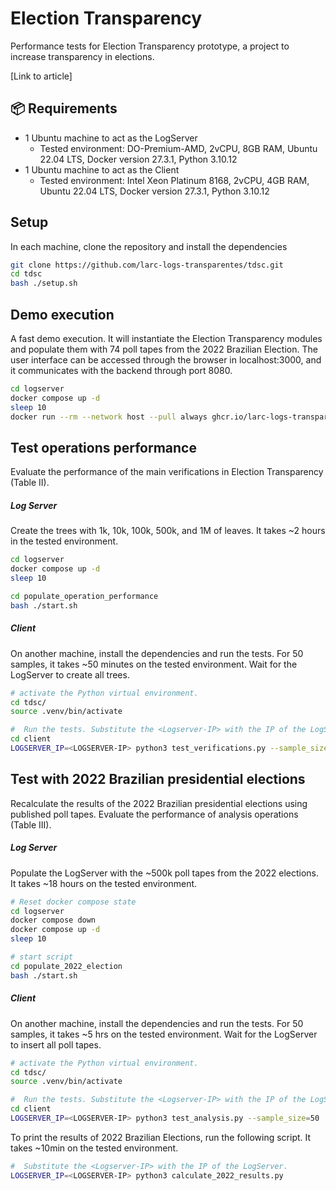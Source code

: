 # Election Transparency

Performance tests for Election Transparency prototype, a project to increase transparency in elections.



[Link to article]

## 📦 Requirements

- 1 Ubuntu machine to act as the LogServer
  - Tested environment:  DO-Premium-AMD, 2vCPU, 8GB RAM, Ubuntu 22.04 LTS, Docker version 27.3.1, Python 3.10.12
- 1 Ubuntu machine to act as the Client
  - Tested environment:  Intel Xeon Platinum 8168, 2vCPU, 4GB RAM, Ubuntu 22.04 LTS, Docker version 27.3.1, Python 3.10.12



## Setup

In each machine, clone the repository and install the dependencies

```bash
git clone https://github.com/larc-logs-transparentes/tdsc.git
cd tdsc
bash ./setup.sh
```



## Demo execution

A fast demo execution. It will instantiate the Election Transparency modules and populate them with 74 poll tapes from the 2022 Brazilian Election. The user interface can be accessed through the browser in localhost:3000, and it communicates with the backend through port 8080.

```bash
cd logserver
docker compose up -d
sleep 10
docker run --rm --network host --pull always ghcr.io/larc-logs-transparentes/bu-utils:gh-73
```


## Test operations performance

Evaluate the performance of the main verifications in Election Transparency (Table II).

##### Log Server
Create the trees with 1k, 10k, 100k, 500k, and 1M of leaves. It takes ~2 hours in the tested environment.

```bash
cd logserver
docker compose up -d
sleep 10

cd populate_operation_performance
bash ./start.sh
```

##### Client
On another machine, install the dependencies and run the tests. For 50 samples, it takes ~50 minutes on the tested environment.  Wait for the LogServer to create all trees.

```bash
# activate the Python virtual environment. 
cd tdsc/
source .venv/bin/activate

#  Run the tests. Substitute the <Logserver-IP> with the IP of the LogServer.
cd client
LOGSERVER_IP=<LOGSERVER-IP> python3 test_verifications.py --sample_size=50
```


## Test with 2022 Brazilian presidential elections 

Recalculate the results of the 2022 Brazilian presidential elections using published poll tapes. Evaluate the performance of analysis operations (Table III).

##### Log Server
Populate the LogServer with the ~500k poll tapes from the 2022 elections. It takes ~18 hours on the tested environment.

```bash
# Reset docker compose state
cd logserver
docker compose down
docker compose up -d
sleep 10

# start script
cd populate_2022_election
bash ./start.sh
```

##### Client
On another machine, install the dependencies and run the tests. For 50 samples, it takes ~5 hrs on the tested environment. Wait for the LogServer to insert all poll tapes.

```bash
# activate the Python virtual environment. 
cd tdsc/
source .venv/bin/activate

#  Run the tests. Substitute the <Logserver-IP> with the IP of the LogServer.
cd client
LOGSERVER_IP=<LOGSERVER-IP> python3 test_analysis.py --sample_size=50
```

To print the results of 2022 Brazilian Elections, run the following script. It takes ~10min on the tested environment.

```bash
#  Substitute the <Logserver-IP> with the IP of the LogServer.
LOGSERVER_IP=<LOGSERVER-IP> python3 calculate_2022_results.py
```




